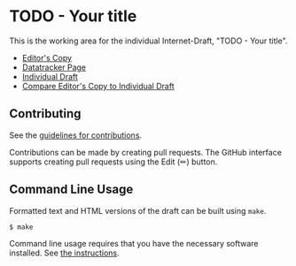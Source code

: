 # TODO - Your title

This is the working area for the individual Internet-Draft, "TODO - Your title".

* [Editor's Copy](https://marten-seemann.github.io/draft-seemann-quic-on-path-signaling/#go.draft-seemann-quic-on-path-signaling.html)
* [Datatracker Page](https://datatracker.ietf.org/doc/draft-seemann-quic-on-path-signaling)
* [Individual Draft](https://datatracker.ietf.org/doc/html/draft-seemann-quic-on-path-signaling)
* [Compare Editor's Copy to Individual Draft](https://marten-seemann.github.io/draft-seemann-quic-on-path-signaling/#go.draft-seemann-quic-on-path-signaling.diff)


## Contributing

See the
[guidelines for contributions](https://github.com/marten-seemann/draft-seemann-quic-on-path-signaling/blob/gh-pages/CONTRIBUTING.md).

Contributions can be made by creating pull requests.
The GitHub interface supports creating pull requests using the Edit (✏) button.


## Command Line Usage

Formatted text and HTML versions of the draft can be built using `make`.

```sh
$ make
```

Command line usage requires that you have the necessary software installed.  See
[the instructions](https://github.com/martinthomson/i-d-template/blob/main/doc/SETUP.md).

